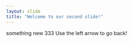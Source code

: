 ```yaml
---
layout: slide
title: "Welcome to our second slide!"
---
```

something new 333
Use the left arrow to go back!

